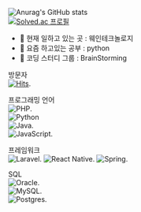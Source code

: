 ![Anurag's GitHub stats](https://github-readme-stats.vercel.app/api?username=Zundal&&show_icons=true&theme=merko)  
[![Solved.ac
프로필](http://mazassumnida.wtf/api/generate_badge?boj={handle})](https://solved.ac/{handle})

- 🔭 현재 일하고 있는 곳 : 웨인테크놀로지
- 🌱 요즘 하고있는 공부 : python
- 👯 코딩 스터디 그룹 : BrainStorming

방문자  
[![Hits](https://hits.seeyoufarm.com/api/count/incr/badge.svg?url=https%3A%2F%2Fgithub.com%2Fgjbae1212%2Fhit-counter)](https://hits.seeyoufarm.com). 

프로그래밍 언어  
![PHP](https://img.shields.io/badge/php-%23777BB4.svg?style=for-the-badge&logo=php&logoColor=white).   
![Python](https://img.shields.io/badge/python-3670A0?style=for-the-badge&logo=python&logoColor=ffdd54)      
![Java](https://img.shields.io/badge/java-%23ED8B00.svg?style=for-the-badge&logo=java&logoColor=white).     
![JavaScript](https://img.shields.io/badge/javascript-%23323330.svg?style=for-the-badge&logo=javascript&logoColor=%23F7DF1E).   

프레임워크  
![Laravel](https://img.shields.io/badge/laravel-%23FF2D20.svg?style=for-the-badge&logo=laravel&logoColor=white). 
![React Native](https://img.shields.io/badge/react_native-%2320232a.svg?style=for-the-badge&logo=react&logoColor=%2361DAFB). 
![Spring](https://img.shields.io/badge/spring-%236DB33F.svg?style=for-the-badge&logo=spring&logoColor=white). 

SQL  
![Oracle](https://img.shields.io/badge/Oracle-F80000?style=for-the-badge&logo=oracle&logoColor=white).   
![MySQL](https://img.shields.io/badge/mysql-%2300f.svg?style=for-the-badge&logo=mysql&logoColor=white).   
![Postgres](https://img.shields.io/badge/postgres-%23316192.svg?style=for-the-badge&logo=postgresql&logoColor=white).   
<!--
**Zundal/Zundal** is a ✨ _special_ ✨ repository because its `README.md` (this file) appears on your GitHub profile.

Here are some ideas to get you started:

- 🔭 I’m currently working on ...
- 🌱 I’m currently learning ...
- 👯 I’m looking to collaborate on ...
- 🤔 I’m looking for help with ...
- 💬 Ask me about ...
- 📫 How to reach me: ...
- 😄 Pronouns: ...
- ⚡ Fun fact: ...
-->

